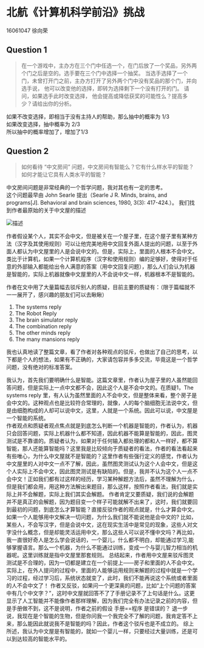 # 北航《计算机科学前沿》挑战
16061047 徐向荣

## Question 1  
> 在一个游戏中，主办方在三个门中任选一个，在门后放了一个奖品，另外两个门之后是空的。选手要在三个门中选择一个抽奖。 当选手选择了一个门，未曾打开门之前，主办方打开了另外两个门中没有奖品的那个门，并向选手说， 他可以改变他的选择，即转为选择剩下一个没有打开的门。 请问，如果选手此时改变选择， 他会提高或降低获奖的可能性么？提高多少？请给出你的分析。

  如果不改变选择，即相当于没有主持人的帮助，那么抽中的概率为 1/3  
  如果改变选择，抽中概率为 2/3  
  所以抽中的概率增加了，增加了1/3  

## Question 2
>如何看待 “中文房间” 问题，中文房间有智能么？它有什么样水平的智能？如何才能让它具有人类水平的智能？

  中文房间问题是非常经典的一个哲学问题，我对其也有一定的思考。  
  这个问题最早由 John Searle 提出（Searle J R. Minds, brains, and programs[J]. Behavioral and brain sciences, 1980, 3(3): 417-424.）。
我们找到作者最原始的关于中文屋的描述

![描述](https://github.com/xurongxiang/homework/blob/master/1.png)

  作者假设某个人，其实不会中文，但是被关在一个屋子里，在这个屋子里有某种方法（汉字及其使用规则）可以让他完美地用中文回复外面人提出的问题，以至于外面人都认为中文屋里的人是会说中文的。但是，实际上，里面的人根本不会中文。类比于计算机，如果一个计算机程序（汉字和使用规则）编的足够好，使得对于任意的外部输入都能给出令人满意的答案（用中文回复问题），那么人们会认为机器是智能的，实际上机器就像中文屋里的人不会说中文一样，机器根本不是智能的。

  作者在文中用了大量篇幅去驳斥别人的质疑，目前主要的质疑有：（限于篇幅就不一一展开了，感兴趣的朋友们可以去瞅瞅）
  1. The systems reply 
  2. The Robot Reply
  3. The brain simulator reply
  4. The combination reply
  5. The other minds reply
  6. The many mansions reply

  我也认真地读了整篇文章，看了作者对各种观点的驳斥，也做出了自己的思考，以下都是个人的想法，如果有不正确的，大家请包容并多多交流，毕竟这是一个哲学问题，没有绝对的标准答案。

  我认为，首先我们要明确什么是智能。这篇文章里，作者认为屋子里的人虽然能回答问题，但是实际上一点中文都不会，因此这个人是不会中文的。在质疑1，The systems reply 里，有人认为虽然里面的人不会中文，但是整体来看，整个房子是会中文的。这种观点也是比较符合常理的，就像，人的每个脑细胞无法说中文，但是由细胞构成的人却可以说中文，这里，人就是一个系统。因此可以说，中文屋是一个智能的系统。  
  作者观点和质疑者观点焦点就是到底怎么判断一个机器是智能的，作者认为，机器只会回答问题，实际上机器什么都不知道，因此机器不能算是智能的，因此，图灵测试是不靠谱的。质疑者认为，如果对于任何输入都处理的都和人一样好，都不算智能，那人还能算智能吗？这里我是比较倾向于质疑者的看法，作者的看法看起来有些唯心，为什么中文屋就不是智能的？这里作者有些强行定义的感觉，作者认为中文屋里的人对中文一点不了解，因此，虽然图灵测试认为这个人会中文，但是这个人实际上不会中文，因此图灵测试是有缺陷的。但是，我并不认为这个人一点不会中文！正如我们都有过这样的经历，学习某种解题方法后，虽然不理解为什么，但是我们都会用，用这种方法解出来题目，那么这样，按照作者看法，我们就是实际上并不会解题，实际上我们其实会解题。
  作者肯定又要质疑，我们说的会解题并不是真正的会解题，因为题目变一个样子可能就解不出来了，这时，我们就要回到最初的问题，到底怎么才算智能？直接反驳作者的观点就是，什么才算会中文。如果一个人能够用中文解决一切问题，为什么我们就不能说他是会中文的? 比如，某些人，不会写汉字，但是会说中文，这在现实生活中是常见的现象，这些人对文字没什么概念，但是却能灵活运用中文，那么这些人可以说不懂中文吗？再比如，我一直很好奇人是怎么学会说话的，一个婴儿，什么都不明白，却能通过学习,能够掌握语言。那么一个机器，为什么不能通过训练，变成一个与婴儿智力相当的机器呢。这里训练就是指中文屋里那套规则。
  总结起来，作者用中文屋来驳斥图灵测试是不合理的，因为一切都是建立在一个前提上——房子和里面的人不会中文。实际上，在外人提问的过程中，里面的人能够运用规则来解题的过程中就是一个学习的过程，经过学习后，系统状态就变了，此时，我们不能再说这个系统或者里面的人不会中文了！
  作者又反驳，如果问一个更深奥的问题，比如“上个问题的答案中有几个中文字？”，这时中文屋就回答不了了手册记录不了上句话是什么。这更显示了人工智能并不能像作者那样理解，因为我们完全有办法记录之前的内容，但是手册做不到，这不是说明，作者之前的假设 手册==程序 是错误的？ 退一步说，我现在是个智能的生物，但是你问我一个我完全不了解的问题，我肯定答不上来，那么能因此就说我不是智能的吗？因此，作者这个驳斥也是不成立的。
  综上所述，我认为中文屋是有智能的，就如一个婴儿一样，只要经过大量训练，还是可以到达较高的智能水平的。
